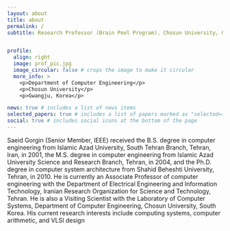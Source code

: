 ```yaml
---
layout: about
title: about
permalink: /
subtitle: Research Professor (Brain Pool Program), Chosun University, Gwangju, Korea Associate Professor, Iranian Research Organization for Science and Technology, Tehran, Iran


profile:
  align: right
  image: prof_pic.jpg
  image_circular: false # crops the image to make it circular
  more_info: >
    <p>Department of Computer Engineering</p>
    <p>Chosun University</p>
    <p>Gwangju, Korea</p>

news: true # includes a list of news items
selected_papers: true # includes a list of papers marked as "selected={true}"
social: true # includes social icons at the bottom of the page
---
```


Saeid Gorgin (Senior Member, IEEE) received the B.S. degree in computer engineering from Islamic Azad University, South Tehran Branch, Tehran, Iran, in 2001, the M.S. degree in computer engineering from Islamic Azad University Science and Research Branch, Tehran, in 2004, and the Ph.D. degree in computer system architecture from Shahid Beheshti University, Tehran, in 2010. He is currently an Associate Professor of computer engineering with the Department of Electrical Engineering and Information Technology, Iranian Research Organization for Science and Technology, Tehran. He is also a Visiting Scientist with the Laboratory of Computer Systems, Department of Computer Engineering, Chosun University, South Korea. His current research interests include computing systems, computer arithmetic, and VLSI design